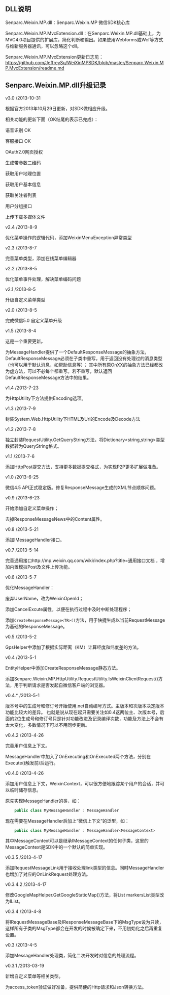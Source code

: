 DLL说明
----------
Senparc.Weixin.MP.dll：Senparc.Weixin.MP 微信SDK核心库

Senparc.Weixin.MP.MvcExtension.dll：在Senparc.Weixin.MP.dll基础上，为MVC4.0项目提供的扩展库，简化判断和输出。如果使用Webforms或Wcf等方式与维新服务器通讯，可以忽略这个dll。

Senparc.Weixin.MP.MvcExtension更新日志见：https://github.com/JeffreySu/WeiXinMPSDK/blob/master/Senparc.Weixin.MP.MvcExtension/readme.md


Senparc.Weixin.MP.dll升级记录
----------
v3.0 /2013-10-31

根据官方2013年10月29日更新，对SDK做相应升级。

相关功能的更新下面（OK结尾的表示已完成）：

语音识别 OK

客服接口 OK

OAuth2.0网页授权

生成带参数二维码

获取用户地理位置

获取用户基本信息

获取关注者列表

用户分组接口

上传下载多媒体文件	


v2.4 /2013-8-9

优化菜单操作的逻辑代码，添加WeixinMenuException异常类型

v2.3 /2013-8-7

完善菜单类型，添加在线菜单编辑器

v2.2 /2013-8-5

优化菜单事件处理，解决菜单编码问题

v2.1 /2013-8-5

升级自定义菜单类型

v2.0 /2013-8-5

完成微信5.0 自定义菜单升级


v1.5 /2013-8-4

这是一个重要更新。

为MessageHandler提供了一个DefaultResponseMessage的抽象方法，
DefaultResponseMessage必须在子类中重写，用于返回没有处理过的消息类型（也可以用于默认消息，如帮助信息等）；
其中所有原OnXX的抽象方法已经都改为虚方法，可以不必每个都重写。若不重写，默认返回DefaultResponseMessage方法中的结果。

v1.4 /2013-7-23

为HttpUtility下方法提供Encoding选项。

v1.3 /2013-7-9

封装System.Web.HttpUtility下HTML及Url的Encode及Decode方法

v1.2 /2013-7-8

独立封装RequestUtility.GetQueryString方法，将Dictionary<string,string>类型数据转为QueryString格式。

v1.1 /2013-7-6

添加HttpPost提交方法，支持更多数据提交格式，为实现P2P更多扩展做准备。


v1.0 /2013-6-25

微信4.5 API正式稳定版。修复ResponseMessage生成的XML节点顺序问题。

v0.9 /2013-6-23

开始添加自定义菜单操作；

去掉ResponseMessageNews中的Content属性。


v0.8 /2013-5-21

添加IMessageHandler接口。


v0.7 /2013-5-14

完善通用接口http://mp.weixin.qq.com/wiki/index.php?title=通用接口文档 ，增加内置模拟Post及文件上传功能。


v0.6 /2013-5-7

优化MessageHandler：

废弃UserName，改为WeixinOpenId；

添加CancelExcute属性，以便在执行过程中及时中断处理程序；

添加`CreateResponseMessage<TR>()`方法，用于快捷生成以当前RequestMessage为基础的ResponseMessage。

v0.5 /2013-5-2

GpsHelper中添加了根据实际距离（KM）计算经度和纬度差的方法。

v0.4 /2013-5-1

EntityHelper中添加CreateResponseMessage<T>静态方法。

添加Senparc.Weixin.MP.HttpUtility.RequestUtility.IsWeixinClientRequest()方法，用于判断请求是否发起自微信客户端的浏览器。

v0.4.* /2013-5-1

版本号中的生成号和修订号开始使用.net自动编号方式。主版本和次版本决定版本功能比较大的差异。
也就是说从现在起只需要关注如0.4这两位主、次版本号，后面的2位生成号和修订号只是针对功能改进及记录编译次数，功能及方法上不会有太大变化，多数情况下可以不用同步更新。

v0.4.2 /2013-4-26

完善用户信息上下文。

MessageHandler中加入了OnExecuting和OnExecuted两个方法，分别在Execute()触发前/后运行。


v0.4.0 /2013-4-26


添加用户信息上下文，WeixinContext，可以很方便地跟踪某个用户的会话，并可以临时储存信息。

原先实现MessageHandler的类，如：

```C#
    public class MyMessageHandler : MessageHandler
```

现在需要在MessageHandler后加上“微信上下文”的泛型，如：
```C#
    public class MyMessageHandler : MessageHandler<MessageContext>
```
其中MessageContext可以是继承IMessageContext的任何子类，这里的MessageContext是SDK中的一个默认的简单实现。

v0.3.5 /2013-4-17

添加RequestMessageLink用于接收处理link类型的信息。同时MessageHandler也增加了对应的OnLinkRequest处理方法。

v0.3.4.2 /2013-4-17

修改GoogleMapHelper.GetGoogleStaticMap()方法，将List<Markers> markersList类型改为IList<Markers>。


v0.3.4 /2013-4-8

将IRequestMessageBase及IResponseMessageBase下的MsgType设为只读，这样所有子类的MsgType都会在开发的时候被确定下来，不用初始化之后再重复设置。

v0.3 /2013-4-5

添加MessageHandler处理类，简化二次开发时对信息的处理流程。

v0.3.1 /2013-03-19


新增自定义菜单等相关类型。


为access_token验证做好准备，提供简便的Http请求和Json转换方法。
